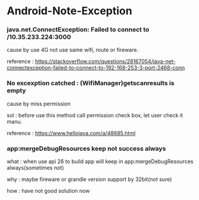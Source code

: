 # Android-Note-Exception

### java.net.ConnectException: Failed to connect to /10.35.233.224:3000

cause by use 4G not use same wifi, route or fireware.

reference : https://stackoverflow.com/questions/28167054/java-net-connectexception-failed-to-connect-to-192-168-253-3-port-2468-conn

### No excexption catched : (WifiManager)getscanresults is empty

cause by miss permission 

sol : before use this method call permission check box, let user check it manu.

reference : https://www.hellojava.com/a/48685.html

### app:mergeDebugResources keep not success always

what : when use api 26 to build app will keep in app:mergeDebugResources always(sometimes not)

why : maybe fireware or grandle version support by 32bit(not sure) 

how : have not good solution now
